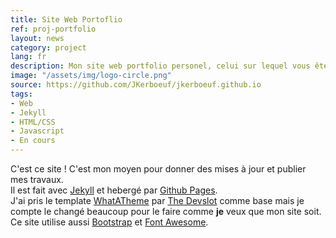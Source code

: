 ```yaml
---
title: Site Web Portoflio
ref: proj-portfolio
layout: news
category: project
lang: fr
description: Mon site web portfolio personel, celui sur lequel vous êtes !
image: "/assets/img/logo-circle.png"
source: https://github.com/JKerboeuf/jkerboeuf.github.io
tags:
- Web
- Jekyll
- HTML/CSS
- Javascript
- En cours
---
```


C'est ce site ! C'est mon moyen pour donner des mises à jour et publier mes travaux.  
Il est fait avec [Jekyll](https://jekyllrb.com/) et hebergé par [Github Pages](https://pages.github.com/).  
J'ai pris le template [WhatATheme](https://thedevslot.github.io/WhatATheme/) par [The Devslot](https://github.com/thedevslot) comme base mais je compte le changé beaucoup pour le faire comme **je** veux que mon site soit.  
Ce site utilise aussi [Bootstrap](https://getbootstrap.com/) et [Font Awesome](https://fontawesome.com/).
